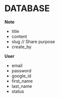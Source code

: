 # DATABASE

**Note**

- title
- content
- slug // Share purpose
- create_by

**User**

- email
- password
- google_id
- first_name
- last_name
- status
